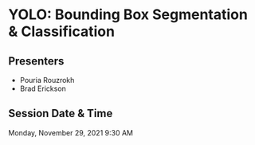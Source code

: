 # YOLO: Bounding Box Segmentation & Classification

## Presenters
- Pouria Rouzrokh
- Brad Erickson

## Session Date & Time
Monday, November 29, 2021
9:30 AM
